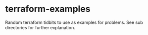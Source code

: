 # terraform-examples
Random terraform tidbits to use as examples for problems.  See sub directories for further explanation.
